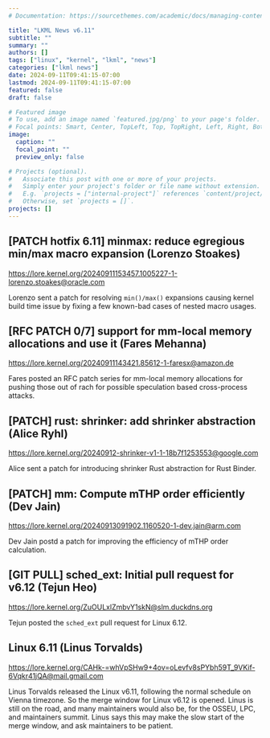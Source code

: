 ```yaml
---
# Documentation: https://sourcethemes.com/academic/docs/managing-content/

title: "LKML News v6.11"
subtitle: ""
summary: ""
authors: []
tags: ["linux", "kernel", "lkml", "news"]
categories: ["lkml news"]
date: 2024-09-11T09:41:15-07:00
lastmod: 2024-09-11T09:41:15-07:00
featured: false
draft: false

# Featured image
# To use, add an image named `featured.jpg/png` to your page's folder.
# Focal points: Smart, Center, TopLeft, Top, TopRight, Left, Right, BottomLeft, Bottom, BottomRight.
image:
  caption: ""
  focal_point: ""
  preview_only: false

# Projects (optional).
#   Associate this post with one or more of your projects.
#   Simply enter your project's folder or file name without extension.
#   E.g. `projects = ["internal-project"]` references `content/project/deep-learning/index.md`.
#   Otherwise, set `projects = []`.
projects: []
---
```


[PATCH hotfix 6.11] minmax: reduce egregious min/max macro expansion (Lorenzo Stoakes)
--------------------------------------------------------------------------------------

https://lore.kernel.org/20240911153457.1005227-1-lorenzo.stoakes@oracle.com

Lorenzo sent a patch for resolving `min()/max()` expansions causing kernel
build time issue by fixing a few known-bad cases of nested macro usages.


[RFC PATCH 0/7] support for mm-local memory allocations and use it (Fares Mehanna)
----------------------------------------------------------------------------------

https://lore.kernel.org/20240911143421.85612-1-faresx@amazon.de

Fares posted an RFC patch series for mm-local memory allocations for pushing
those out of rach for possible speculation based cross-process attacks.


[PATCH] rust: shrinker: add shrinker abstraction (Alice Ryhl)
-------------------------------------------------------------

https://lore.kernel.org/20240912-shrinker-v1-1-18b7f1253553@google.com

Alice sent a patch for introducing shrinker Rust abstraction for Rust Binder.


[PATCH] mm: Compute mTHP order efficiently (Dev Jain)
-----------------------------------------------------

https://lore.kernel.org/20240913091902.1160520-1-dev.jain@arm.com

Dev Jain postd a patch for improving the efficiency of mTHP order calculation.


[GIT PULL] sched_ext: Initial pull request for v6.12 (Tejun Heo)
----------------------------------------------------------------

https://lore.kernel.org/ZuOULxlZmbvY1skN@slm.duckdns.org

Tejun posted the `sched_ext` pull request for Linux 6.12.


Linux 6.11 (Linus Torvalds)
---------------------------

https://lore.kernel.org/CAHk-=whVpSHw9+4ov=oLevfv8sPYbh59T_9VKif-6Vqkr41jQA@mail.gmail.com

Linus Torvalds released the Linux v6.11, following the normal schedule on
Vienna timezone.  So the merge window for Linux v6.12 is opened.  Linus is
still on the road, and many maintainers would also be, for the OSSEU, LPC, and
maintainers summit.  Linus says this may make the slow start of the merge
window, and ask maintainers to be patient.
